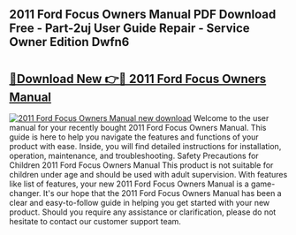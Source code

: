 ## 2011 Ford Focus Owners Manual PDF Download Free - Part-2uj User Guide Repair - Service Owner Edition Dwfn6

# <h2><a href="http://bc36453.oget.top/?id=2011+Ford+Focus+Owners+Manual">🔗Download New 👉🔴 2011 Ford Focus Owners Manual</a></h2>

[![2011 Ford Focus Owners Manual new download](https://i.imgur.com/5g1atiW.png)](http://bc36453.oget.top/?id=2011+Ford+Focus+Owners+Manual)
Welcome to the user manual for your recently bought 2011 Ford Focus Owners Manual. This guide is here to help you navigate the features and functions of your product with ease. Inside, you will find detailed instructions for installation, operation, maintenance, and troubleshooting. Safety Precautions for Children 2011 Ford Focus Owners Manual This product is not suitable for children under age and should be used with adult supervision. With features like list of features, your new 2011 Ford Focus Owners Manual is a game-changer. It's our hope that the 2011 Ford Focus Owners Manual has been a clear and easy-to-follow guide in helping you get started with your new product. Should you require any assistance or clarification, please do not hesitate to contact our customer support team.
